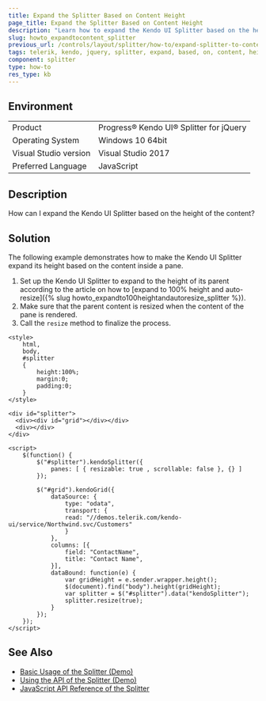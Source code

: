 ```yaml
---
title: Expand the Splitter Based on Content Height
page_title: Expand the Splitter Based on Content Height
description: "Learn how to expand the Kendo UI Splitter based on the height of the content."
slug: howto_expandtocontent_splitter
previous_url: /controls/layout/splitter/how-to/expand-splitter-to-content
tags: telerik, kendo, jquery, splitter, expand, based, on, content, height  
component: splitter
type: how-to
res_type: kb
---
```


## Environment

<table>
 <tr>
  <td>Product</td>
  <td>Progress® Kendo UI® Splitter for jQuery</td>
 </tr>
 <tr>
  <td>Operating System</td>
  <td>Windows 10 64bit</td>
 </tr>
 <tr>
  <td>Visual Studio version</td>
  <td>Visual Studio 2017</td>
 </tr>
 <tr>
  <td>Preferred Language</td>
  <td>JavaScript</td>
 </tr>
</table>

## Description

How can I expand the Kendo UI Splitter based on the height of the content?

## Solution

The following example demonstrates how to make the Kendo UI Splitter expand its height based on the content inside a pane.

1. Set up the Kendo UI Splitter to expand to the height of its parent according to the article on how to [expand to 100% height and auto-resize]({% slug howto_expandto100heightandautoresize_splitter %}).
2. Make sure that the parent content is resized when the content of the pane is rendered.
3. Call the `resize` method to finalize the process.

```dojo
<style>
    html,
    body,
    #splitter
    {
        height:100%;
        margin:0;
        padding:0;
    }
</style>

<div id="splitter">
  <div><div id="grid"></div></div>
  <div></div>
</div>

<script>
    $(function() {
        $("#splitter").kendoSplitter({
            panes: [ { resizable: true , scrollable: false }, {} ]
        });

        $("#grid").kendoGrid({
            dataSource: {
                type: "odata",
                transport: {
                read: "//demos.telerik.com/kendo-ui/service/Northwind.svc/Customers"
                }
            },
            columns: [{
                field: "ContactName",
                title: "Contact Name",
            }],
            dataBound: function(e) {
                var gridHeight = e.sender.wrapper.height();
                $(document).find("body").height(gridHeight);
                var splitter = $("#splitter").data("kendoSplitter");
                splitter.resize(true);
            }
        });
    });
</script>
```

## See Also

* [Basic Usage of the Splitter (Demo)](https://demos.telerik.com/kendo-ui/splitter/index)
* [Using the API of the Splitter (Demo)](https://demos.telerik.com/kendo-ui/splitter/api)
* [JavaScript API Reference of the Splitter](/api/javascript/ui/splitter)
